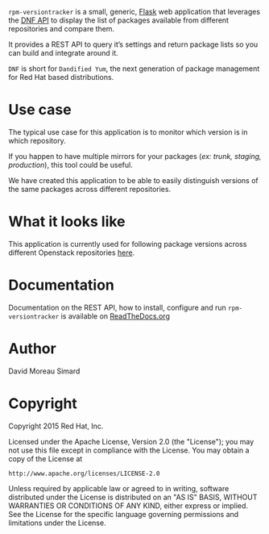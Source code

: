 ``rpm-versiontracker`` is a small, generic, [Flask](http://flask.pocoo.org/)
web application that leverages the
[DNF API](http://dnf.readthedocs.org/en/latest/index.html) to display the list
 of packages available from different repositories and compare them.

It provides a REST API to query it’s settings and return package lists so you
can build and integrate around it.

``DNF`` is short for ``Dandified Yum``, the next generation of package
management for Red Hat based distributions.

Use case
========
The typical use case for this application is to monitor which version is in
which repository.

If you happen to have multiple mirrors for your packages (_ex: trunk, staging,
production_), this tool could be useful.

We have created this application to be able to easily distinguish versions of
the same packages across different repositories.

What it looks like
==================
This application is currently used for following package versions across
different Openstack repositories [here](http://versiontracker.dmsimard.com).

Documentation
=============
Documentation on the REST API, how to install, configure and run
``rpm-versiontracker`` is available on
[ReadTheDocs.org](http://rpm-versiontracker.readthedocs.org/en/latest/)

Author
======
David Moreau Simard

Copyright
=========
Copyright 2015 Red Hat, Inc.

Licensed under the Apache License, Version 2.0 (the "License");
you may not use this file except in compliance with the License.
You may obtain a copy of the License at

    http://www.apache.org/licenses/LICENSE-2.0

Unless required by applicable law or agreed to in writing, software
distributed under the License is distributed on an "AS IS" BASIS,
WITHOUT WARRANTIES OR CONDITIONS OF ANY KIND, either express or implied.
See the License for the specific language governing permissions and
limitations under the License.
